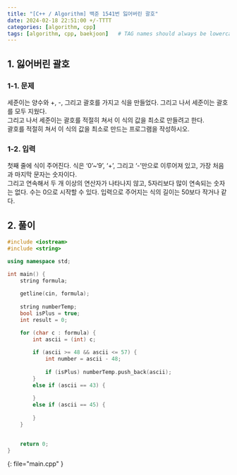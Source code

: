 ```yaml
---
title: "[C++ / Algorithm] 백준 1541번 잃어버린 괄호"
date: 2024-02-18 22:51:00 +/-TTTT
categories: [algorithm, cpp]
tags: [algorithm, cpp, baekjoon]   # TAG names should always be lowercase
---
```


## 1. 잃어버린 괄호

### 1-1. 문제

세준이는 양수와 +, -, 그리고 괄호를 가지고 식을 만들었다. 그리고 나서 세준이는 괄호를 모두 지웠다.<br>
그리고 나서 세준이는 괄호를 적절히 쳐서 이 식의 값을 최소로 만들려고 한다.<br>
괄호를 적절히 쳐서 이 식의 값을 최소로 만드는 프로그램을 작성하시오.<br>

### 1-2. 입력

첫째 줄에 식이 주어진다. 식은 ‘0’~‘9’, ‘+’, 그리고 ‘-’만으로 이루어져 있고, 가장 처음과 마지막 문자는 숫자이다.<br>
그리고 연속해서 두 개 이상의 연산자가 나타나지 않고, 5자리보다 많이 연속되는 숫자는 없다. 수는 0으로 시작할 수 있다. 입력으로 주어지는 식의 길이는 50보다 작거나 같다.<br>

## 2. 풀이

```cpp
#include <iostream>
#include <string>

using namespace std;

int main() {
    string formula;
    
    getline(cin, formula);
    
    string numberTemp;
    bool isPlus = true;
    int result = 0;

    for (char c : formula) {
        int ascii = (int) c;
        
        if (ascii >= 48 && ascii <= 57) {
            int number = ascii - 48;
            
            if (isPlus) numberTemp.push_back(ascii);
        }
        else if (ascii == 43) {
            
        }
        else if (ascii == 45) {
            
        }
    }

    
    return 0;
}
```
{: file="main.cpp" }
